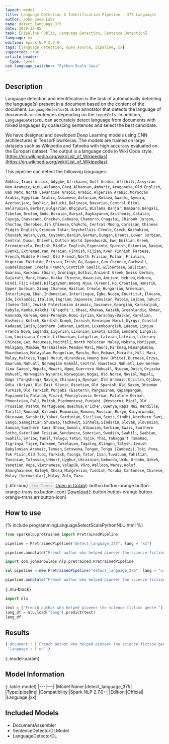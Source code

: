 ```yaml
---
layout: model
title: Language Detection & Identification Pipeline - 375 Languages
author: John Snow Labs
name: detect_language_375
date: 2020-12-05
task: [Pipeline Public, Language Detection, Sentence Detection]
language: xx
edition: Spark NLP 2.7.0
tags: [language_detection, open_source, pipeline, xx]
supported: true
article_header:
  type: cover
use_language_switcher: "Python-Scala-Java"
---
```


## Description

Language detection and identification is the task of automatically detecting the language(s) present in a document based on the content of the document. ``LanguageDetectorDL`` is an annotator that detects the language of documents or sentences depending on the ``inputCols``. In addition, ``LanguageDetetorDL`` can accurately detect language from documents with mixed languages by coalescing sentences and select the best candidate.

We have designed and developed Deep Learning models using CNN architectures in TensorFlow/Keras. The models are trained on large datasets such as Wikipedia and Tatoeba with high accuracy evaluated on the Europarl dataset. The output is a language code in Wiki Code style: [https://en.wikipedia.org/wiki/List_of_Wikipedias](https://en.wikipedia.org/wiki/List_of_Wikipedias).

This pipeline can detect the following languages:

`Abkhaz`, `Iraqi Arabic`, `Adyghe`, `Afrikaans`, `Gulf Arabic`, `Afrihili`, `Assyrian Neo-Aramaic`, `Ainu`, `Aklanon`, `Gheg Albanian`, `Amharic`, `Aragonese`, `Old English`, `Uab Meto`, `North Levantine Arabic`, `Arabic`, `Algerian Arabic`, `Moroccan Arabic`, `Egyptian Arabic`, `Assamese`, `Asturian`, `Kotava`, `Awadhi`, `Aymara`, `Azerbaijani`, `Bashkir`, `Baluchi`, `Balinese`, `Bavarian`, `Central Bikol`, `Belarusian`, `Berber`, `Bulgarian`, `Bhojpuri`, `Bislama`, `Banjar`, `Bambara`, `Bengali`, `Tibetan`, `Breton`, `Bodo`, `Bosnian`, `Buryat`, `Baybayanon`, `Brithenig`, `Catalan`, `Cayuga`, `Chavacano`, `Chechen`, `Cebuano`, `Chamorro`, `Chagatai`, `Chinook Jargon`, `Choctaw`, `Cherokee`, `Jin Chinese`, `Chukchi`, `Central Mnong`, `Corsican`, `Chinese Pidgin English`, `Crimean Tatar`, `Seychellois Creole`, `Czech`, `Kashubian`, `Chuvash`, `Welsh`, `CycL`, `Cuyonon`, `Danish`, `German`, `Dungan`, `Drents`, `Lower Sorbian`, `Central Dusun`, `Dhivehi`, `Dutton World Speedwords`, `Ewe`, `Emilian`, `Greek`, `Erromintxela`, `English`, `Middle English`, `Esperanto`, `Spanish`, `Estonian`, `Basque`, `Evenki`, `Extremaduran`, `Persian`, `Finnish`, `Fijian`, `Kven Finnish`, `Faroese`, `French`, `Middle French`, `Old French`, `North Frisian`, `Pulaar`, `Friulian`, `Nigerian Fulfulde`, `Frisian`, `Irish`, `Ga`, `Gagauz`, `Gan Chinese`, `Garhwali`, `Guadeloupean Creole French`, `Scottish Gaelic`, `Gilbertese`, `Galician`, `Guarani`, `Konkani (Goan)`, `Gronings`, `Gothic`, `Ancient Greek`, `Swiss German`, `Gujarati`, `Manx`, `Hausa`, `Hakka Chinese`, `Hawaiian`, `Ancient Hebrew`, `Hebrew`, `Hindi`, `Fiji Hindi`, `Hiligaynon`, `Hmong Njua (Green)`, `Ho`, `Croatian`, `Hunsrik`, `Upper Sorbian`, `Xiang Chinese`, `Haitian Creole`, `Hungarian`, `Armenian`, `Interlingua`, `Iban`, `Indonesian`, `Interlingue`, `Igbo`, `Nuosu`, `Inuktitut`, `Ilocano`, `Ido`, `Icelandic`, `Italian`, `Ingrian`, `Japanese`, `Jamaican Patois`, `Lojban`, `Juhuri (Judeo-Tat)`, `Jewish Palestinian Aramaic`, `Javanese`, `Georgian`, `Karakalpak`, `Kabyle`, `Kamba`, `Kekchi (Q'eqchi')`, `Khasi`, `Khakas`, `Kazakh`, `Greenlandic`, `Khmer`, `Kannada`, `Korean`, `Komi-Permyak`, `Komi-Zyrian`, `Karachay-Balkar`, `Karelian`, `Kashmiri`, `Kölsch`, `Kurdish`, `Kumyk`, `Cornish`, `Keningau Murut`, `Kyrgyz`, `Coastal Kadazan`, `Latin`, `Southern Subanen`, `Ladino`, `Luxembourgish`, `Láadan`, `Lingua Franca Nova`, `Luganda`, `Ligurian`, `Livonian`, `Lakota`, `Ladin`, `Lombard`, `Lingala`, `Lao`, `Louisiana Creole`, `Lithuanian`, `Latgalian`, `Latvian`, `Latvian`, `Literary Chinese`, `Laz`, `Madurese`, `Maithili`, `North Moluccan Malay`, `Moksha`, `Morisyen`, `Malagasy`, `Mambae`, `Marshallese`, `Meadow Mari`, `Maori`, `Mi'kmaq`, `Minangkabau`, `Macedonian`, `Malayalam`, `Mongolian`, `Manchu`, `Mon`, `Mohawk`, `Marathi`, `Hill Mari`, `Malay`, `Maltese`, `Tagal Murut`, `Mirandese`, `Hmong Daw (White)`, `Burmese`, `Erzya`, `Nauruan`, `Nahuatl`, `Norwegian Bokmål`, `Central Huasteca Nahuatl`, `Low German (Low Saxon)`, `Nepali`, `Newari`, `Ngeq`, `Guerrero Nahuatl`, `Niuean`, `Dutch`, `Orizaba Nahuatl`, `Norwegian Nynorsk`, `Norwegian`, `Nogai`, `Old Norse`, `Novial`, `Nepali`, `Naga (Tangshang)`, `Navajo`, `Chinyanja`, `Nyungar`, `Old Aramaic`, `Occitan`, `Ojibwe`, `Odia (Oriya)`, `Old East Slavic`, `Ossetian`, `Old Spanish`, `Old Saxon`, `Ottoman Turkish`, `Old Turkish`, `Punjabi (Eastern)`, `Pangasinan`, `Kapampangan`, `Papiamento`, `Palauan`, `Picard`, `Pennsylvania German`, `Palatine German`, `Phoenician`, `Pali`, `Polish`, `Piedmontese`, `Punjabi (Western)`, `Pipil`, `Old Prussian`, `Pashto`, `Portuguese`, `Quechua`, `K'iche'`, `Quenya`, `Rapa Nui`, `Rendille`, `Tarifit`, `Romansh`, `Kirundi`, `Romanian`, `Romani`, `Russian`, `Rusyn`, `Kinyarwanda`, `Okinawan`, `Sanskrit`, `Yakut`, `Sardinian`, `Sicilian`, `Scots`, `Sindhi`, `Northern Sami`, `Sango`, `Samogitian`, `Shuswap`, `Tachawit`, `Sinhala`, `Sindarin`, `Slovak`, `Slovenian`, `Samoan`, `Southern Sami`, `Shona`, `Somali`, `Albanian`, `Serbian`, `Swazi`, `Southern Sotho`, `Saterland Frisian`, `Sundanese`, `Sumerian`, `Swedish`, `Swahili`, `Swabian`, `Swahili`, `Syriac`, `Tamil`, `Telugu`, `Tetun`, `Tajik`, `Thai`, `Tahaggart Tamahaq`, `Tigrinya`, `Tigre`, `Turkmen`, `Tokelauan`, `Tagalog`, `Klingon`, `Talysh`, `Jewish Babylonian Aramaic`, `Temuan`, `Setswana`, `Tongan`, `Tonga (Zambezi)`, `Toki Pona`, `Tok Pisin`, `Old Tupi`, `Turkish`, `Tsonga`, `Tatar`, `Isan`, `Tuvaluan`, `Tahitian`, `Tuvinian`, `Talossan`, `Udmurt`, `Uyghur`, `Ukrainian`, `Umbundu`, `Urdu`, `Urhobo`, `Uzbek`, `Venetian`, `Veps`, `Vietnamese`, `Volapük`, `Võro`, `Walloon`, `Waray`, `Wolof`, `Shanghainese`, `Kalmyk`, `Xhosa`, `Mingrelian`, `Yiddish`, `Yoruba`, `Cantonese`, `Chinese`, `Malay (Vernacular)`, `Malay`, `Zulu`, `Zaza`.

{:.btn-box}
<button class="button button-orange" disabled>Live Demo</button>
[Open in Colab](https://colab.research.google.com/github/JohnSnowLabs/spark-nlp-workshop/blob/master/jupyter/annotation/english/language-detection/Language_Detection_and_Indentification.ipynb){:.button.button-orange.button-orange-trans.co.button-icon}
[Download](https://s3.amazonaws.com/auxdata.johnsnowlabs.com/public/models/detect_language_375_xx_2.7.0_2.4_1607185980306.zip){:.button.button-orange.button-orange-trans.arr.button-icon}

## How to use



<div class="tabs-box" markdown="1">
{% include programmingLanguageSelectScalaPythonNLU.html %}

```python
from sparknlp.pretrained import PretrainedPipeline

pipeline = PretrainedPipeline("detect_language_375", lang = "xx")

pipeline.annotate("French author who helped pioneer the science-fiction genre.")
```

```scala
import com.johnsnowlabs.nlp.pretrained.PretrainedPipeline

val pipeline = new PretrainedPipeline("detect_language_375", lang = "xx")

pipeline.annotate("French author who helped pioneer the science-fiction genre.")
```

{:.nlu-block}
```python
import nlu

text = ["French author who helped pioneer the science-fiction genre."]
lang_df = nlu.load("lang").predict(text)
lang_df
```

</div>

## Results

```bash
{'document': ['French author who helped pioneer the science-fiction genre.'],
 'language': ['en']}
```

{:.model-param}
## Model Information

{:.table-model}
|---|---|
|Model Name:|detect_language_375|
|Type:|pipeline|
|Compatibility:|Spark NLP 2.7.0+|
|Edition:|Official|
|Language:|xx|

## Included Models

 - DocumentAssembler
 - SentenceDetectorDLModel
 - LanguageDetectorDL